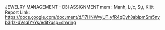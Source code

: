 JEWELRY MANAGEMENT - DBI ASSIGNMENT
mem : Mạnh, Lực, Sự, Kiệt
Report Link: https://docs.google.com/document/d/17HNWvyUT_yfR4qDyh0ablpmSm5nyb3j1z-dVsqIYvYs/edit?usp=sharing
